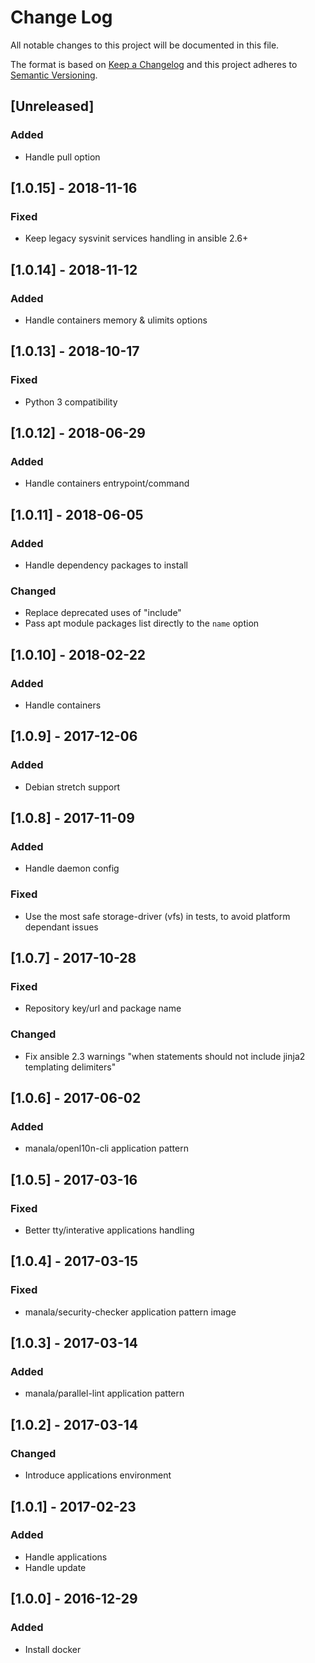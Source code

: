 # Change Log
All notable changes to this project will be documented in this file.

The format is based on [Keep a Changelog](http://keepachangelog.com/)
and this project adheres to [Semantic Versioning](http://semver.org/).

## [Unreleased]
### Added
- Handle pull option

## [1.0.15] - 2018-11-16
### Fixed
- Keep legacy sysvinit services handling in ansible 2.6+

## [1.0.14] - 2018-11-12
### Added
- Handle containers memory & ulimits options

## [1.0.13] - 2018-10-17
### Fixed
- Python 3 compatibility

## [1.0.12] - 2018-06-29
### Added
- Handle containers entrypoint/command

## [1.0.11] - 2018-06-05
### Added
- Handle dependency packages to install

### Changed
- Replace deprecated uses of "include"
- Pass apt module packages list directly to the `name` option

## [1.0.10] - 2018-02-22
### Added
- Handle containers

## [1.0.9] - 2017-12-06
### Added
- Debian stretch support

## [1.0.8] - 2017-11-09
### Added
- Handle daemon config

### Fixed
- Use the most safe storage-driver (vfs) in tests, to avoid platform dependant issues

## [1.0.7] - 2017-10-28
### Fixed
- Repository key/url and package name

### Changed
- Fix ansible 2.3 warnings "when statements should not include jinja2 templating delimiters"

## [1.0.6] - 2017-06-02
### Added
- manala/openl10n-cli application pattern

## [1.0.5] - 2017-03-16
### Fixed
- Better tty/interative applications handling

## [1.0.4] - 2017-03-15
### Fixed
- manala/security-checker application pattern image

## [1.0.3] - 2017-03-14
### Added
- manala/parallel-lint application pattern

## [1.0.2] - 2017-03-14
### Changed
- Introduce applications environment

## [1.0.1] - 2017-02-23
### Added
- Handle applications
- Handle update

## [1.0.0] - 2016-12-29
### Added
- Install docker
